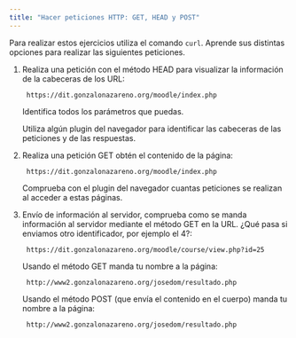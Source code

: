 ```yaml
---
title: "Hacer peticiones HTTP: GET, HEAD y POST"
---
```


Para realizar estos ejercicios utiliza el comando `curl`. Aprende sus distintas opciones para realizar las siguientes peticiones.

1. Realiza una petición con el método HEAD para visualizar la información de la cabeceras de los URL:

		https://dit.gonzalonazareno.org/moodle/index.php
		
	Identifica todos los parámetros que puedas.

	Utiliza algún plugin del navegador  para identificar las cabeceras de las peticiones y de las respuestas.

2. Realiza una petición GET obtén el contenido de la página:

		https://dit.gonzalonazareno.org/moodle/index.php
		
	Comprueba con el plugin del navegador cuantas peticiones se realizan al acceder a estas páginas. 
	

3. Envío de información al servidor, comprueba como se manda información al servidor mediante el método GET en la URL. ¿Qué pasa si enviamos otro identificador, por ejemplo el 4?:

		https://dit.gonzalonazareno.org/moodle/course/view.php?id=25

	Usando el método GET manda tu nombre a la página: 

		http://www2.gonzalonazareno.org/josedom/resultado.php
        
	Usando el método POST (que envía el contenido en el cuerpo) manda tu nombre a la página:

		http://www2.gonzalonazareno.org/josedom/resultado.php